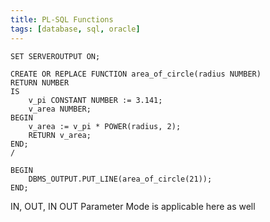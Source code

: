 ```yaml
---
title: PL-SQL Functions
tags: [database, sql, oracle]
---
```


````plsql
SET SERVEROUTPUT ON;

CREATE OR REPLACE FUNCTION area_of_circle(radius NUMBER)
RETURN NUMBER
IS
	v_pi CONSTANT NUMBER := 3.141;
	v_area NUMBER;
BEGIN
	v_area := v_pi * POWER(radius, 2);
	RETURN v_area;
END;
/

BEGIN
	DBMS_OUTPUT.PUT_LINE(area_of_circle(21));
END;
````

IN, OUT, IN OUT Parameter Mode is applicable here as well
